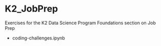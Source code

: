 # K2_JobPrep
Exercises for the K2 Data Science Program Foundations section on Job Prep

* coding-challenges.ipynb

